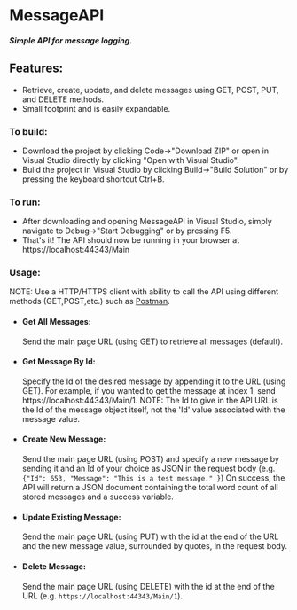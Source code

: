 # MessageAPI
##### Simple API for message logging.

## Features:
* Retrieve, create, update, and delete messages using GET, POST, PUT, and DELETE methods.
* Small footprint and is easily expandable.

### To build:
* Download the project by clicking Code->"Download ZIP" or open in Visual Studio directly by clicking "Open with Visual Studio".
* Build the project in Visual Studio by clicking Build->"Build Solution" or by pressing the keyboard shortcut Ctrl+B.
### To run:
* After downloading and opening MessageAPI in Visual Studio, simply navigate to Debug->"Start Debugging" or by pressing F5.
* That's it! The API should now be running in your browser at https://localhost:44343/Main
### Usage:
NOTE: Use a HTTP/HTTPS client with ability to call the API using different methods (GET,POST,etc.) such as [Postman](https://www.postman.com/downloads/).
* #### Get All Messages:
  Send the main page URL (using GET) to retrieve all messages (default).
* #### Get Message By Id:
  Specify the Id of the desired message by appending it to the URL (using GET). For example, if you wanted to get the message at index 1, send https://localhost:44343/Main/1.
  NOTE: The Id to give in the API URL is the Id of the message object itself, not the 'Id' value associated with the message value.
* #### Create New Message:
  Send the main page URL (using POST) and specify a new message by sending it and an Id of your choice as JSON in the request body (e.g. `{"Id": 653, "Message": "This is a test message." }`) On success, the API will return a JSON document containing the total word count of all stored messages and a success variable.
* #### Update Existing Message:
  Send the main page URL (using PUT) with the id at the end of the URL and the new message value, surrounded by quotes, in the request body.
* #### Delete Message:
  Send the main page URL (using DELETE) with the id at the end of the URL (e.g. `https://localhost:44343/Main/1`).
